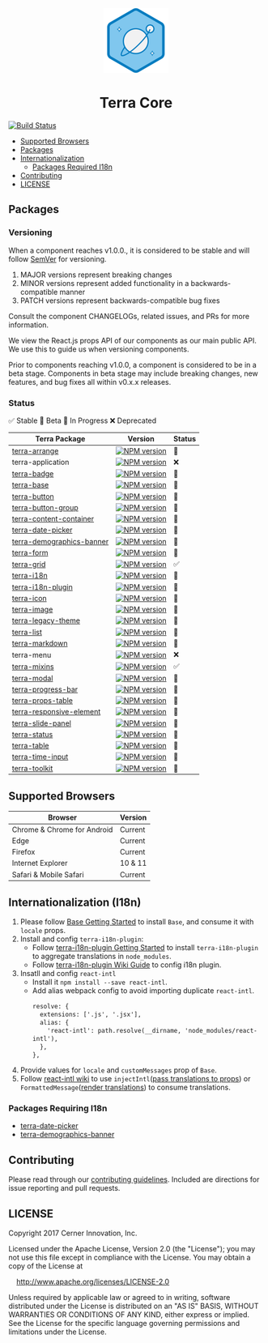 <!-- Logo -->
<p align="center">
  <img height="128" width="128" src="https://github.com/cerner/terra-core/raw/master/terra.png">
</p>

<!-- Name -->
<h1 align="center">
  Terra Core
</h1>

[![Build Status](https://travis-ci.org/cerner/terra-core.svg?branch=master)](https://travis-ci.org/cerner/terra-core)

- [Supported Browsers](#supported-browsers)
- [Packages](#packages)
- [Internationalization](#internationalizationi18n)
  - [Packages Required I18n](#packages-required-i18n)
- [Contributing](#contributing)
- [LICENSE](#license)

## Packages

### Versioning

When a component reaches v1.0.0., it is considered to be stable and will follow [SemVer](http://semver.org/) for versioning.
1. MAJOR versions represent breaking changes
2. MINOR versions represent added functionality in a backwards-compatible manner
3. PATCH versions represent backwards-compatible bug fixes

Consult the component CHANGELOGs, related issues, and PRs for more information.

We view the React.js props API of our components as our main public API. We use this to guide us when versioning components.

Prior to components reaching v1.0.0, a component is considered to be in a beta stage.
Components in beta stage may include breaking changes, new features, and bug fixes all within v0.x.x releases.

### Status
:white_check_mark: Stable
:large_orange_diamond: Beta
:construction: In Progress
:x: Deprecated


| Terra Package      | Version | Status |
|--------------------|---------|--------|
| [terra-arrange](https://github.com/cerner/terra-core/tree/master/packages/terra-arrange) | [![NPM version](http://img.shields.io/npm/v/terra-arrange.svg)](https://www.npmjs.org/package/terra-arrange) | :large_orange_diamond: |
| terra-application  | [![NPM version](http://img.shields.io/npm/v/terra-application.svg)](https://www.npmjs.org/package/terra-application) | :x: |
| [terra-badge](https://github.com/cerner/terra-core/tree/master/packages/terra-badge) | [![NPM version](http://img.shields.io/npm/v/terra-badge.svg)](https://www.npmjs.org/package/terra-badge) | :large_orange_diamond: |
| [terra-base](https://github.com/cerner/terra-core/tree/master/packages/terra-base) | [![NPM version](http://img.shields.io/npm/v/terra-base.svg)](https://www.npmjs.org/package/terra-base) | :large_orange_diamond: |
| [terra-button](https://github.com/cerner/terra-core/tree/master/packages/terra-button) | [![NPM version](http://img.shields.io/npm/v/terra-button.svg)](https://www.npmjs.org/package/terra-button) | :large_orange_diamond: |
| [terra-button-group](https://github.com/cerner/terra-core/tree/master/packages/terra-button-group) | [![NPM version](http://img.shields.io/npm/v/terra-button-group.svg)](https://www.npmjs.org/package/terra-button-group) | :large_orange_diamond: |
| [terra-content-container](https://github.com/cerner/terra-core/tree/master/packages/terra-content-container) | [![NPM version](http://img.shields.io/npm/v/terra-content-container.svg)](https://www.npmjs.org/package/terra-content-container) | :large_orange_diamond: |
| [terra-date-picker](https://github.com/cerner/terra-core/tree/master/packages/terra-date-picker) | [![NPM version](http://img.shields.io/npm/v/terra-date-picker.svg)](https://www.npmjs.org/package/terra-date-picker) | :large_orange_diamond: |
| [terra-demographics-banner](https://github.com/cerner/terra-core/tree/master/packages/terra-demographics-banner) | [![NPM version](http://img.shields.io/npm/v/terra-demographics-banner.svg)](https://www.npmjs.org/package/terra-demographics-banner) | :large_orange_diamond: |
| [terra-form](https://github.com/cerner/terra-core/tree/master/packages/terra-form) | [![NPM version](http://img.shields.io/npm/v/terra-form.svg)](https://www.npmjs.org/package/terra-form) | :large_orange_diamond: |
| [terra-grid](https://github.com/cerner/terra-core/tree/master/packages/terra-grid) | [![NPM version](http://img.shields.io/npm/v/terra-grid.svg)](https://www.npmjs.org/package/terra-grid) | :white_check_mark: |
| [terra-i18n](https://github.com/cerner/terra-core/tree/master/packages/terra-i18n) | [![NPM version](http://img.shields.io/npm/v/terra-i18n.svg)](https://www.npmjs.org/package/terra-i18n) | :large_orange_diamond: |
| [terra-i18n-plugin](https://github.com/cerner/terra-core/tree/master/packages/terra-i18n-plugin) | [![NPM version](http://img.shields.io/npm/v/terra-i18n-plugin.svg)](https://www.npmjs.org/package/terra-i18n-plugin) | :large_orange_diamond: |
| [terra-icon](https://github.com/cerner/terra-core/tree/master/packages/terra-icon) | [![NPM version](http://img.shields.io/npm/v/terra-icon.svg)](https://www.npmjs.org/package/terra-icon) | :large_orange_diamond: |
| [terra-image](https://github.com/cerner/terra-core/tree/master/packages/terra-image) | [![NPM version](http://img.shields.io/npm/v/terra-image.svg)](https://www.npmjs.org/package/terra-image) | :large_orange_diamond: |
| [terra-legacy-theme](https://github.com/cerner/terra-core/tree/master/packages/terra-legacy-theme) | [![NPM version](http://img.shields.io/npm/v/terra-legacy-theme.svg)](https://www.npmjs.org/package/terra-legacy-theme) | :large_orange_diamond: |
| [terra-list](https://github.com/cerner/terra-core/tree/master/packages/terra-list) | [![NPM version](http://img.shields.io/npm/v/terra-list.svg)](https://www.npmjs.org/package/terra-list) | :large_orange_diamond: |
| [terra-markdown](https://github.com/cerner/terra-core/tree/master/packages/terra-markdown) | [![NPM version](http://img.shields.io/npm/v/terra-markdown.svg)](https://www.npmjs.org/package/terra-markdown) | :large_orange_diamond: |
| terra-menu | [![NPM version](http://img.shields.io/npm/v/terra-menu.svg)](https://www.npmjs.org/package/terra-menu) | :x: |
| [terra-mixins](https://github.com/cerner/terra-core/tree/master/packages/terra-mixins) | [![NPM version](http://img.shields.io/npm/v/terra-mixins.svg)](https://www.npmjs.org/package/terra-mixins) | :white_check_mark: |
| [terra-modal](https://github.com/cerner/terra-core/tree/master/packages/terra-modal) | [![NPM version](http://img.shields.io/npm/v/terra-modal.svg)](https://www.npmjs.org/package/terra-modal) | :large_orange_diamond: |
| [terra-progress-bar](https://github.com/cerner/terra-core/tree/master/packages/terra-progress-bar) | [![NPM version](http://img.shields.io/npm/v/terra-progress-bar.svg)](https://www.npmjs.org/package/terra-progress-bar) | :large_orange_diamond: |
| [terra-props-table](https://github.com/cerner/terra-core/tree/master/packages/terra-props-table)  | [![NPM version](http://img.shields.io/npm/v/terra-props-table.svg)](https://www.npmjs.org/package/terra-props-table) | :large_orange_diamond: |
| [terra-responsive-element](https://github.com/cerner/terra-core/tree/master/packages/terra-responsive-element) | [![NPM version](http://img.shields.io/npm/v/terra-responsive-element.svg)](https://www.npmjs.org/package/terra-responsive-element) | :large_orange_diamond: |
| [terra-slide-panel](https://github.com/cerner/terra-core/tree/master/packages/terra-slide-panel) | [![NPM version](http://img.shields.io/npm/v/terra-slide-panel.svg)](https://www.npmjs.org/package/terra-slide-panel) | :large_orange_diamond: |
| [terra-status](https://github.com/cerner/terra-core/tree/master/packages/terra-status) | [![NPM version](http://img.shields.io/npm/v/terra-status.svg)](https://www.npmjs.org/package/terra-status) | :large_orange_diamond: |
| [terra-table](https://github.com/cerner/terra-core/tree/master/packages/terra-table) | [![NPM version](http://img.shields.io/npm/v/terra-table.svg)](https://www.npmjs.org/package/terra-table) | :large_orange_diamond: |
| [terra-time-input](https://github.com/cerner/terra-core/tree/master/packages/terra-time-input) | [![NPM version](http://img.shields.io/npm/v/terra-time-input.svg)](https://www.npmjs.org/package/terra-time-input) | :large_orange_diamond: |
| [terra-toolkit](https://github.com/cerner/terra-core/tree/master/packages/terra-toolkit) | [![NPM version](http://img.shields.io/npm/v/terra-toolkit.svg)](https://www.npmjs.org/package/terra-toolkit) | :large_orange_diamond: |

## Supported Browsers

| Browser                     | Version |
|-----------------------------|---------|
| Chrome & Chrome for Android | Current |
| Edge                        | Current |
| Firefox                     | Current |
| Internet Explorer           | 10 & 11 |
| Safari & Mobile Safari      | Current |

## Internationalization (I18n)

1. Please follow [Base Getting Started](packages/terra-base/README.md#getting-started) to install `Base`, and consume it with `locale` props.
2. Install and config `terra-i18n-plugin`:
    - Follow [terra-i18n-plugin Getting Started](packages/terra-i18n-plugin#getting-started) to install `terra-i18n-plugin` to aggregate translations in `node_modules`.
    - Follow [terra-i18n-plugin Wiki Guide](https://github.com/cerner/terra-core/wiki/Terra-i18n-plugin-Guide) to config i18n plugin.
3. Insatll and config `react-intl` 
    - Install it `npm install --save react-intl`.
    - Add alias webpack config to avoid importing duplicate `react-intl`.
        ```
        resolve: {
          extensions: ['.js', '.jsx'],
          alias: {
            'react-intl': path.resolve(__dirname, 'node_modules/react-intl'),
          },
        },
        ```
4. Provide values for `locale` and `customMessages` prop of `Base`.
5. Follow [react-intl wiki](https://github.com/yahoo/react-intl/wiki/API) to use `injectIntl`([pass translations to props](https://github.com/cerner/terra-core/wiki/terra-i18n-Guide#pass-translated-message-as-props)) or `FormattedMessage`([render translations](https://github.com/cerner/terra-core/wiki/terra-i18n-Guide#display-transalated-message-without-default-message-fallback)) to consume translations.

### Packages Requiring I18n

- [terra-date-picker](https://github.com/cerner/terra-core/tree/master/packages/terra-date-picker)
- [terra-demographics-banner](https://github.com/cerner/terra-core/tree/master/packages/terra-demographics-banner)

## Contributing

Please read through our [contributing guidelines](CONTRIBUTING.md). Included are directions for issue reporting and pull requests.

## LICENSE

Copyright 2017 Cerner Innovation, Inc.

Licensed under the Apache License, Version 2.0 (the "License"); you may not use this file except in compliance with the License. You may obtain a copy of the License at

&nbsp;&nbsp;&nbsp;&nbsp;http://www.apache.org/licenses/LICENSE-2.0

Unless required by applicable law or agreed to in writing, software distributed under the License is distributed on an "AS IS" BASIS, WITHOUT WARRANTIES OR CONDITIONS OF ANY KIND, either express or implied. See the License for the specific language governing permissions and limitations under the License.
